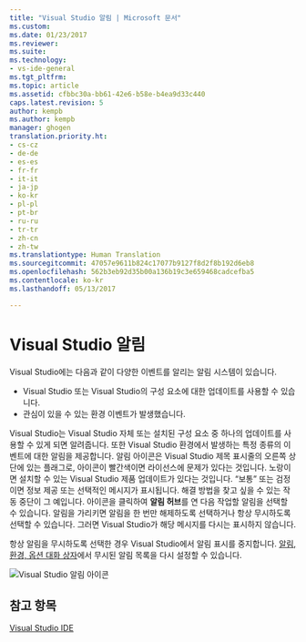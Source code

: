 ```yaml
---
title: "Visual Studio 알림 | Microsoft 문서"
ms.custom: 
ms.date: 01/23/2017
ms.reviewer: 
ms.suite: 
ms.technology:
- vs-ide-general
ms.tgt_pltfrm: 
ms.topic: article
ms.assetid: cfbbc30a-bb61-42e6-b58e-b4ea9d33c440
caps.latest.revision: 5
author: kempb
ms.author: kempb
manager: ghogen
translation.priority.ht:
- cs-cz
- de-de
- es-es
- fr-fr
- it-it
- ja-jp
- ko-kr
- pl-pl
- pt-br
- ru-ru
- tr-tr
- zh-cn
- zh-tw
ms.translationtype: Human Translation
ms.sourcegitcommit: 47057e9611b824c17077b9127f8d2f8b192d6eb8
ms.openlocfilehash: 562b3eb92d35b00a136b19c3e659468cadcefba5
ms.contentlocale: ko-kr
ms.lasthandoff: 05/13/2017

---
```

# <a name="visual-studio-notifications"></a>Visual Studio 알림
Visual Studio에는 다음과 같이 다양한 이벤트를 알리는 알림 시스템이 있습니다.

- Visual Studio 또는 Visual Studio의 구성 요소에 대한 업데이트를 사용할 수 있습니다.  
- 관심이 있을 수 있는 환경 이벤트가 발생했습니다.  
  
 Visual Studio는 Visual Studio 자체 또는 설치된 구성 요소 중 하나의 업데이트를 사용할 수 있게 되면 알려줍니다. 또한 Visual Studio 환경에서 발생하는 특정 종류의 이벤트에 대한 알림을 제공합니다. 알림 아이콘은 Visual Studio 제목 표시줄의 오른쪽 상단에 있는 플래그로, 아이콘이 빨간색이면 라이선스에 문제가 있다는 것입니다. 노랑이면 설치할 수 있는 Visual Studio 제품 업데이트가 있다는 것입니다. “보통” 또는 검정이면 정보 제공 또는 선택적인 메시지가 표시됩니다. 해결 방법을 찾고 싶을 수 있는 작동 중단이 그 예입니다. 아이콘을 클릭하여 **알림 허브**를 연 다음 작업할 알림을 선택할 수 있습니다. 알림을 가리키면 알림을 한 번만 해제하도록 선택하거나 항상 무시하도록 선택할 수 있습니다. 그러면 Visual Studio가 해당 메시지를 다시는 표시하지 않습니다.  
  
 항상 알림을 무시하도록 선택한 경우 Visual Studio에서 알림 표시를 중지합니다. [알림, 환경, 옵션 대화 상자](../ide/reference/notifications-environment-options-dialog-box.md)에서 무시된 알림 목록을 다시 설정할 수 있습니다.  
  
 ![Visual Studio 알림 아이콘](~/docs/ide/media/vs2015_notificationicon.png "vs2015_NotificationIcon")  
  
## <a name="see-also"></a>참고 항목  
 [Visual Studio IDE](../ide/visual-studio-ide.md)

